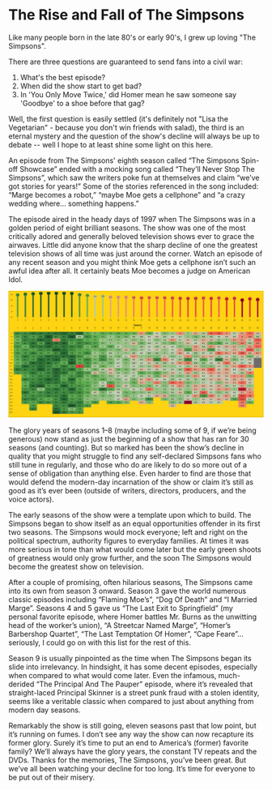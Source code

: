 # The Rise and Fall of The Simpsons

Like many people born in the late 80's or early 90's, I grew up loving "The Simpsons". 

There are three questions are guaranteed to send fans into a civil war:
1. What's the best episode?
2. When did the show start to get bad?
3. In 'You Only Move Twice,' did Homer mean he saw someone say 'Goodbye' to a shoe before that gag?

Well, the first question is easily settled (it's definitely not "Lisa the Vegetarian" - because you don't win friends with salad), the third is an eternal mystery and the question of the show's decline will always be up to debate -- well I hope to at least shine some light on this here.

An episode from The Simpsons' eighth season called “The Simpsons Spin-off Showcase” ended with a mocking song called “They’ll Never Stop The Simpsons”, which saw the writers poke fun at themselves and claim “we’ve got stories for years!” Some of the stories referenced in the song included: “Marge becomes a robot,” “maybe Moe gets a cellphone” and “a crazy wedding where… something happens.”

The episode aired in the heady days of 1997 when The Simpsons was in a golden period of eight brilliant seasons. The show was one of the most critically adored and generally beloved television shows ever to grace the airwaves. Little did anyone know that the sharp decline of one the greatest television shows of all time was just around the corner. Watch an episode of any recent season and you might think Moe gets a cellphone isn’t such an awful idea after all. It certainly beats Moe becomes a judge on American Idol.

![The average ratings for every season and episode of The Simpsons.](simpsons_decline.png)

The glory years of seasons 1–8 (maybe including some of 9, if we’re being generous) now stand as just the beginning of a show that has ran for 30 seasons (and counting). But so marked has been the show’s decline in quality that you might struggle to find any self-declared Simpsons fans who still tune in regularly, and those who do are likely to do so more out of a sense of obligation than anything else. Even harder to find are those that would defend the modern-day incarnation of the show or claim it’s still as good as it’s ever been (outside of writers, directors, producers, and the voice actors).

The early seasons of the show were a template upon which to build. The Simpsons began to show itself as an equal opportunities offender in its first two seasons. The Simpsons would mock everyone; left and right on the political spectrum, authority figures to everyday families. At times it was more serious in tone than what would come later but the early green shoots of greatness would only grow further, and the soon The Simpsons would become the greatest show on television.

After a couple of promising, often hilarious seasons, The Simpsons came into its own from season 3 onward. Season 3 gave the world numerous classic episodes including “Flaming Moe’s”, “Dog Of Death” and “I Married Marge”. Seasons 4 and 5 gave us “The Last Exit to Springfield” (my personal favorite episode, where Homer battles Mr. Burns as the unwitting head of the worker’s union), “A Streetcar Named Marge”, “Homer’s Barbershop Quartet”, “The Last Temptation Of Homer”, “Cape Feare”… seriously, I could go on with this list for the rest of this.

Season 9 is usually pinpointed as the time when The Simpsons began its slide into irrelevancy. In hindsight, it has some decent episodes, especially when compared to what would come later. Even the infamous, much-derided “The Principal And The Pauper” episode, where it’s revealed that straight-laced Principal Skinner is a street punk fraud with a stolen identity, seems like a veritable classic when compared to just about anything from modern day seasons.

Remarkably the show is still going, eleven seasons past that low point, but it’s running on fumes. I don’t see any way the show can now recapture its former glory. Surely it’s time to put an end to America’s (former) favorite family? We’ll always have the glory years, the constant TV repeats and the DVDs.
Thanks for the memories, The Simpsons, you’ve been great. But we’ve all been watching your decline for too long. It’s time for everyone to be put out of their misery.
